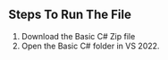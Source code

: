 ## Steps To Run The File
  1. Download the Basic C# Zip file
  2. Open the Basic C# folder in VS 2022.

